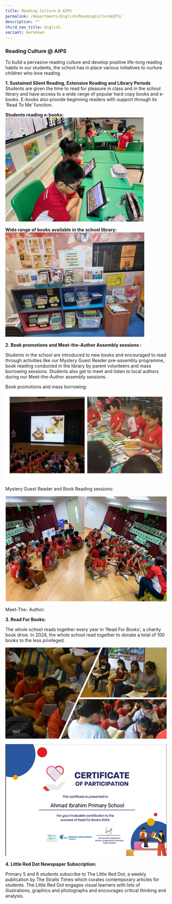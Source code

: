```yaml
---
title: Reading Culture @ AIPS
permalink: /departments/English/ReadingCultureAIPS/
description: ""
third_nav_title: English
variant: markdown
---
```

### Reading Culture @ AIPS

To build a pervasive reading culture and develop positive life-long reading habits in our students, the school has in place various initiatives to nurture children who love reading. 

**1. Sustained Silent Reading, Extensive Reading and Library Periods**
Students are given the time to read for pleasure in class and in the school library and have access to a wide range of popular hard copy books and e-books. E-books also provide beginning readers with support through its ‘Read To Me’ function.


**Students reading e-books:**
![](/images/ebooks%202023.jpg)

**Wide range of books available in the school library:**
![](/images/library%20books%202023.jpg)


**2.	Book promotions and Meet-the-Author Assembly sessions :**

Students in the school are introduced to new books and encouraged to read through activities like our Mystery Guest Reader pre-assembly programme, book reading conducted in the library by parent volunteers and mass borrowing sessions. Students also get to meet and listen to local authors during our Meet-the-Author assembly sessions. 

Book promotions and mass borrowing:
![](/images/book%20promotion%202023.jpg)

Mystery Guest Reader and Book Reading sessions:

![](/images/el_pic_3.png)

Meet-The- Author:



**3.	Read For Books:**

The whole school reads together every year in ‘Read For Books’, a charity book drive. In 2024, the whole school read together to donate a total of 100 books to the less privileged.

![](/images/silent%20reading%202023.jpg)

![](/images/el_pic_4.png)


**4.	Little Red Dot Newspaper Subscription:**

Primary 5 and 6 students subscribe to The Little Red Dot, a weekly publication by The Straits Times which curates contemporary articles for students. The Little Red Dot engages visual learners with lots of illustrations, graphics and photographs and encourages critical thinking and analysis.